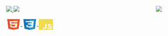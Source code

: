 <div>
  <a href="https://github.com/Lord-Ishter/Lord-Ishter">
  <img height="180em" src="https://github-readme-stats.vercel.app/api?username=Lord-Ishter&show_icons=true&theme=dark&include_all_commits=true&count_private=true"/>
  <img height="180em" src="https://github-readme-stats.vercel.app/api/top-langs/?username=Lord-Ishter&layout=compact&langs_count=16&theme=dark"/>
  <img align="right" width="19%" src="https://cdn.discordapp.com/attachments/971616479126650970/1006964534566715472/IshterLogo.png"/>
</div>
<div style="display: inline_block"><br>
  <img align="center" height="30" width="40" src="https://raw.githubusercontent.com/devicons/devicon/master/icons/html5/html5-original.svg">
  <img align="center" height="30" width="40" src="https://raw.githubusercontent.com/devicons/devicon/master/icons/css3/css3-original.svg">
  <img align="center" height="30" width="40" src="https://raw.githubusercontent.com/devicons/devicon/master/icons/javascript/javascript-plain.svg">
</div>

##
